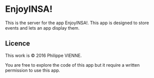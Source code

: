 # EnjoyINSA!

This is the server for the app EnjoyINSA!. This app is designed to store events and lets an app display them.

## Licence
This work is &copy; 2016 Philippe VIENNE.

You are free to explore the code of this app but it require a written permission to use this app.